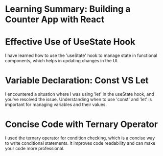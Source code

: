 # Learning Summary: Building a Counter App with React

# Effective Use of UseState Hook
I have learned how to use the 'useState' hook to manage state in functional components, which helps in updating changes in the UI.

# Variable Declaration: Const VS Let
I encountered a situation where I was using 'let' in the useState hook, and you've resolved the issue. Understanding when to use 'const' and 'let' is important for managing variables and their values.

# Concise Code with Ternary Operator
I used the ternary operator for condition checking, which is a concise way to write conditional statements. It improves code readability and can make your code more professional.